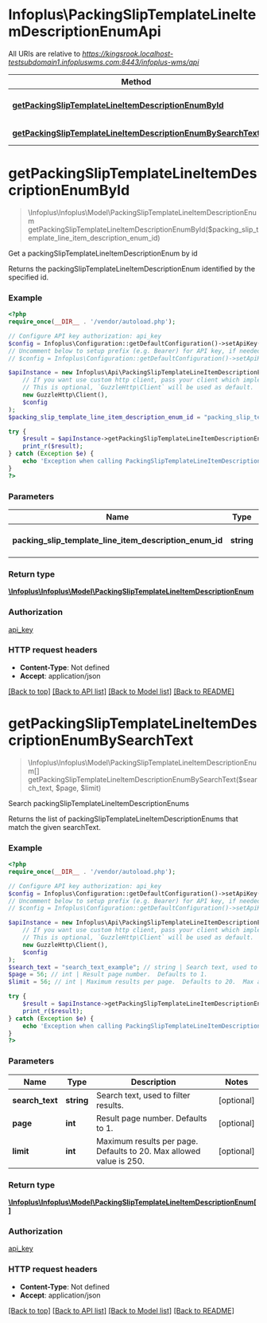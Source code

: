 # Infoplus\PackingSlipTemplateLineItemDescriptionEnumApi

All URIs are relative to *https://kingsrook.localhost-testsubdomain1.infopluswms.com:8443/infoplus-wms/api*

Method | HTTP request | Description
------------- | ------------- | -------------
[**getPackingSlipTemplateLineItemDescriptionEnumById**](PackingSlipTemplateLineItemDescriptionEnumApi.md#getPackingSlipTemplateLineItemDescriptionEnumById) | **GET** /beta/packingSlipTemplateLineItemDescriptionEnum/{packingSlipTemplateLineItemDescriptionEnumId} | Get a packingSlipTemplateLineItemDescriptionEnum by id
[**getPackingSlipTemplateLineItemDescriptionEnumBySearchText**](PackingSlipTemplateLineItemDescriptionEnumApi.md#getPackingSlipTemplateLineItemDescriptionEnumBySearchText) | **GET** /beta/packingSlipTemplateLineItemDescriptionEnum/search | Search packingSlipTemplateLineItemDescriptionEnums


# **getPackingSlipTemplateLineItemDescriptionEnumById**
> \Infoplus\Infoplus\Model\PackingSlipTemplateLineItemDescriptionEnum getPackingSlipTemplateLineItemDescriptionEnumById($packing_slip_template_line_item_description_enum_id)

Get a packingSlipTemplateLineItemDescriptionEnum by id

Returns the packingSlipTemplateLineItemDescriptionEnum identified by the specified id.

### Example
```php
<?php
require_once(__DIR__ . '/vendor/autoload.php');

// Configure API key authorization: api_key
$config = Infoplus\Configuration::getDefaultConfiguration()->setApiKey('API-Key', 'YOUR_API_KEY');
// Uncomment below to setup prefix (e.g. Bearer) for API key, if needed
// $config = Infoplus\Configuration::getDefaultConfiguration()->setApiKeyPrefix('API-Key', 'Bearer');

$apiInstance = new Infoplus\Api\PackingSlipTemplateLineItemDescriptionEnumApi(
    // If you want use custom http client, pass your client which implements `GuzzleHttp\ClientInterface`.
    // This is optional, `GuzzleHttp\Client` will be used as default.
    new GuzzleHttp\Client(),
    $config
);
$packing_slip_template_line_item_description_enum_id = "packing_slip_template_line_item_description_enum_id_example"; // string | Id of packingSlipTemplateLineItemDescriptionEnum to be returned.

try {
    $result = $apiInstance->getPackingSlipTemplateLineItemDescriptionEnumById($packing_slip_template_line_item_description_enum_id);
    print_r($result);
} catch (Exception $e) {
    echo 'Exception when calling PackingSlipTemplateLineItemDescriptionEnumApi->getPackingSlipTemplateLineItemDescriptionEnumById: ', $e->getMessage(), PHP_EOL;
}
?>
```

### Parameters

Name | Type | Description  | Notes
------------- | ------------- | ------------- | -------------
 **packing_slip_template_line_item_description_enum_id** | **string**| Id of packingSlipTemplateLineItemDescriptionEnum to be returned. |

### Return type

[**\Infoplus\Infoplus\Model\PackingSlipTemplateLineItemDescriptionEnum**](../Model/PackingSlipTemplateLineItemDescriptionEnum.md)

### Authorization

[api_key](../../README.md#api_key)

### HTTP request headers

 - **Content-Type**: Not defined
 - **Accept**: application/json

[[Back to top]](#) [[Back to API list]](../../README.md#documentation-for-api-endpoints) [[Back to Model list]](../../README.md#documentation-for-models) [[Back to README]](../../README.md)

# **getPackingSlipTemplateLineItemDescriptionEnumBySearchText**
> \Infoplus\Infoplus\Model\PackingSlipTemplateLineItemDescriptionEnum[] getPackingSlipTemplateLineItemDescriptionEnumBySearchText($search_text, $page, $limit)

Search packingSlipTemplateLineItemDescriptionEnums

Returns the list of packingSlipTemplateLineItemDescriptionEnums that match the given searchText.

### Example
```php
<?php
require_once(__DIR__ . '/vendor/autoload.php');

// Configure API key authorization: api_key
$config = Infoplus\Configuration::getDefaultConfiguration()->setApiKey('API-Key', 'YOUR_API_KEY');
// Uncomment below to setup prefix (e.g. Bearer) for API key, if needed
// $config = Infoplus\Configuration::getDefaultConfiguration()->setApiKeyPrefix('API-Key', 'Bearer');

$apiInstance = new Infoplus\Api\PackingSlipTemplateLineItemDescriptionEnumApi(
    // If you want use custom http client, pass your client which implements `GuzzleHttp\ClientInterface`.
    // This is optional, `GuzzleHttp\Client` will be used as default.
    new GuzzleHttp\Client(),
    $config
);
$search_text = "search_text_example"; // string | Search text, used to filter results.
$page = 56; // int | Result page number.  Defaults to 1.
$limit = 56; // int | Maximum results per page.  Defaults to 20.  Max allowed value is 250.

try {
    $result = $apiInstance->getPackingSlipTemplateLineItemDescriptionEnumBySearchText($search_text, $page, $limit);
    print_r($result);
} catch (Exception $e) {
    echo 'Exception when calling PackingSlipTemplateLineItemDescriptionEnumApi->getPackingSlipTemplateLineItemDescriptionEnumBySearchText: ', $e->getMessage(), PHP_EOL;
}
?>
```

### Parameters

Name | Type | Description  | Notes
------------- | ------------- | ------------- | -------------
 **search_text** | **string**| Search text, used to filter results. | [optional]
 **page** | **int**| Result page number.  Defaults to 1. | [optional]
 **limit** | **int**| Maximum results per page.  Defaults to 20.  Max allowed value is 250. | [optional]

### Return type

[**\Infoplus\Infoplus\Model\PackingSlipTemplateLineItemDescriptionEnum[]**](../Model/PackingSlipTemplateLineItemDescriptionEnum.md)

### Authorization

[api_key](../../README.md#api_key)

### HTTP request headers

 - **Content-Type**: Not defined
 - **Accept**: application/json

[[Back to top]](#) [[Back to API list]](../../README.md#documentation-for-api-endpoints) [[Back to Model list]](../../README.md#documentation-for-models) [[Back to README]](../../README.md)

